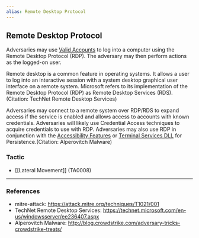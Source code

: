 ```yaml
---
alias: Remote Desktop Protocol
---
```


## Remote Desktop Protocol

Adversaries may use [Valid Accounts](https://attack.mitre.org/techniques/T1078) to log into a computer using the Remote Desktop Protocol (RDP). The adversary may then perform actions as the logged-on user.

Remote desktop is a common feature in operating systems. It allows a user to log into an interactive session with a system desktop graphical user interface on a remote system. Microsoft refers to its implementation of the Remote Desktop Protocol (RDP) as Remote Desktop Services (RDS).(Citation: TechNet Remote Desktop Services) 

Adversaries may connect to a remote system over RDP/RDS to expand access if the service is enabled and allows access to accounts with known credentials. Adversaries will likely use Credential Access techniques to acquire credentials to use with RDP. Adversaries may also use RDP in conjunction with the [Accessibility Features](https://attack.mitre.org/techniques/T1546/008) or [Terminal Services DLL](https://attack.mitre.org/techniques/T1505/005) for Persistence.(Citation: Alperovitch Malware)


### Tactic

- [[Lateral Movement]] (TA0008)


---
### References

- mitre-attack: https://attack.mitre.org/techniques/T1021/001
- TechNet Remote Desktop Services: https://technet.microsoft.com/en-us/windowsserver/ee236407.aspx
- Alperovitch Malware: http://blog.crowdstrike.com/adversary-tricks-crowdstrike-treats/
